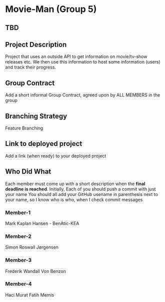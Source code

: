 # Movie-Man (Group 5)

## TBD

## Project Description
Project that uses an outside API to get information on movie/tv-show releases etc.
We then use this information to host some information (users) and track their progress.

## Group Contract
Add a short informal Group Contract, agreed upon by ALL MEMBERS in the group

## Branching Strategy 
Feature Branching

## Link to deployed project
Add a link (when ready) to your deployed project

## Who Did What
Each member must come up with a short description when the **final deadline is reached**.
Initially, Each of you should push a commit with just your name
You should all add your GitHub usename in parenthesis next to your name, so I know who is who, when I check commit messages

### Member-1
Mark Kaplan Hansen - BenAtic-KEA

### Member-2
Simon Roswall Jørgensen

### Member-3
Frederik Wandall Von Benzon

### Member-4
Haci Murat Fatih Memis
